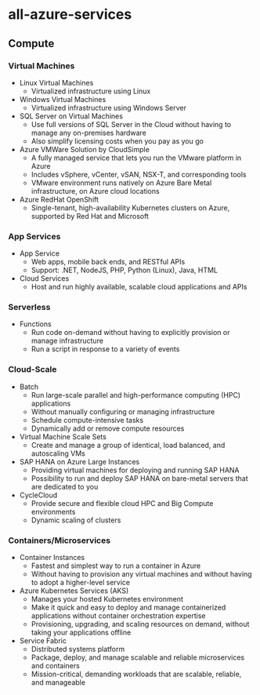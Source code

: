 # all-azure-services

## Compute

### Virtual Machines

- Linux Virtual Machines
  - Virtualized infrastructure using Linux
- Windows Virtual Machines
  - Virtualized infrastructure using Windows Server
- SQL Server on Virtual Machines
  - Use full versions of SQL Server in the Cloud without having to manage any on-premises hardware
  - Also simplify licensing costs when you pay as you go
- Azure VMWare Solution by CloudSimple
  - A fully managed service that lets you run the VMware platform in Azure
  - Includes vSphere, vCenter, vSAN, NSX-T, and corresponding tools
  - VMware environment runs natively on Azure Bare Metal infrastructure, on Azure cloud locations
- Azure RedHat OpenShift
  - Single-tenant, high-availability Kubernetes clusters on Azure, supported by Red Hat and Microsoft

### App Services

- App Service
  - Web apps, mobile back ends, and RESTful APIs
  - Support: .NET, NodeJS, PHP, Python (Linux), Java, HTML 
- Cloud Services
  - Host and run highly available, scalable cloud applications and APIs

### Serverless

- Functions
  - Run code on-demand without having to explicitly provision or manage infrastructure
  - Run a script in response to a variety of events

### Cloud-Scale

- Batch
  - Run large-scale parallel and high-performance computing (HPC) applications
  - Without manually configuring or managing infrastructure
  - Schedule compute-intensive tasks
  - Dynamically add or remove compute resources
- Virtual Machine Scale Sets
  - Create and manage a group of identical, load balanced, and autoscaling VMs
- SAP HANA on Azure Large Instances
  - Providing virtual machines for deploying and running SAP HANA
  - Possibility to run and deploy SAP HANA on bare-metal servers that are dedicated to you
- CycleCloud
  - Provide secure and flexible cloud HPC and Big Compute environments
  - Dynamic scaling of clusters

### Containers/Microservices

- Container Instances
  - Fastest and simplest way to run a container in Azure
  - Without having to provision any virtual machines and without having to adopt a higher-level service
- Azure Kubernetes Services (AKS)
  - Manages your hosted Kubernetes environment
  - Make it quick and easy to deploy and manage containerized applications without container orchestration expertise
  - Provisioning, upgrading, and scaling resources on demand, without taking your applications offline
- Service Fabric
  - Distributed systems platform
  - Package, deploy, and manage scalable and reliable microservices and containers
  - Mission-critical, demanding workloads that are scalable, reliable, and manageable
